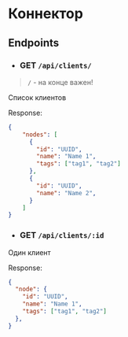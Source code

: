 # Коннектор

## Endpoints

- ### GET `/api/clients/`

> `/` - на конце важен!

Список клиентов

Response:

```json
{
    "nodes": [
      {
        "id": "UUID",
        "name": "Name 1",
        "tags": ["tag1", "tag2"]
      },
      {
        "id": "UUID",
        "name": "Name 2",
      }
    ]
}
```

- ### GET `/api/clients/:id`

Один клиент

Response:

```json
{
  "node": {
    "id": "UUID",
    "name": "Name 1",
    "tags": ["tag1", "tag2"]
  },
}
```
